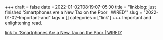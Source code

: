 +++draft = falsedate = 2022-01-02T08:19:07-05:00title = "linkblog: just finished 'Smartphones Are a New Tax on the Poor | WIRED'"slug = "2022-01-02-Important-and"tags = []categories = ["link"]+++Important and enlightening read. [link to 'Smartphones Are a New Tax on the Poor | WIRED'](https://www.wired.com/story/phones-connectivity-tax-policy/amp)